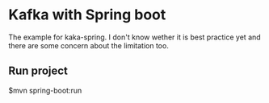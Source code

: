 # Kafka with Spring boot

The example for kaka-spring. I don't know wether it is best practice yet and there are some concern about the limitation too.

## Run project
$mvn spring-boot:run